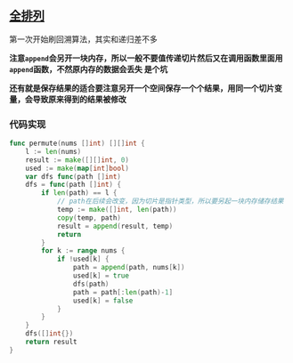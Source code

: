 ## [全排列](https://leetcode-cn.com/problems/permutations/)

第一次开始刷回溯算法，其实和递归差不多

**注意`append`会另开一块内存，所以一般不要值传递切片然后又在调用函数里面用`append`函数，不然原内存的数据会丢失  是个坑**

**还有就是保存结果的适合要注意另开一个空间保存一个个结果，用同一个切片变量，会导致原来得到的结果被修改**

### 代码实现

```go
func permute(nums []int) [][]int {
	l := len(nums)
	result := make([][]int, 0)
	used := make(map[int]bool)
	var dfs func(path []int)
	dfs = func(path []int) {
		if len(path) == l {
            // path在后续会改变，因为切片是指针类型，所以要另起一块内存储存结果
			temp := make([]int, len(path))
			copy(temp, path)
			result = append(result, temp)
			return
		}
		for k := range nums {
			if !used[k] {
				path = append(path, nums[k])
				used[k] = true
				dfs(path)
				path = path[:len(path)-1]
				used[k] = false
			}
		}
	}
	dfs([]int{})
	return result
}
```

